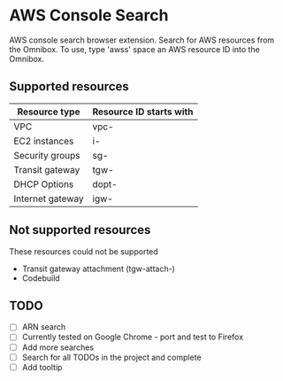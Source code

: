 # AWS Console Search

AWS console search browser extension. Search for AWS resources from the Omnibox.
To use, type 'awss' space an AWS resource ID into the Omnibox.

## Supported resources
| Resource type | Resource ID starts with |
| ------------- | ----------------------- |
| VPC | vpc- |
| EC2 instances | i- |
| Security groups | sg- |
| Transit gateway | tgw- |
| DHCP Options | dopt- |
| Internet gateway | igw- |


## Not supported resources
These resources could not be supported
- Transit gateway attachment (tgw-attach-)
- Codebuild

## TODO
- [ ] ARN search
- [ ] Currently tested on Google Chrome - port and test to Firefox
- [ ] Add more searches
- [ ] Search for all TODOs in the project and complete
- [ ] Add tooltip
